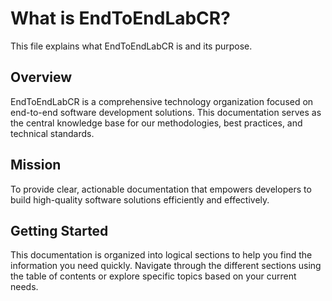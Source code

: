 # What is EndToEndLabCR?

This file explains what EndToEndLabCR is and its purpose.

## Overview

EndToEndLabCR is a comprehensive technology organization focused on end-to-end software development solutions. This documentation serves as the central knowledge base for our methodologies, best practices, and technical standards.

## Mission

To provide clear, actionable documentation that empowers developers to build high-quality software solutions efficiently and effectively.

## Getting Started

This documentation is organized into logical sections to help you find the information you need quickly. Navigate through the different sections using the table of contents or explore specific topics based on your current needs.
